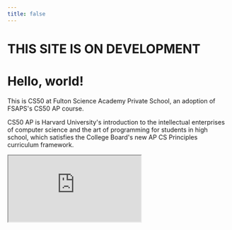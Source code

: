 ```yaml
---
title: false
---
```


# THIS SITE IS ON DEVELOPMENT

# Hello, world!

This is CS50 at Fulton Science Academy Private School, an adoption of FSAPS's CS50 AP course.

CS50 AP is Harvard University's introduction to the intellectual enterprises of computer science and the art of programming for students in high school, which satisfies the College Board's new AP CS Principles curriculum framework.

<iframe src="https://www.youtube.com/embed/tZxLMIk_SaY?playlist=GAB6Gm7pTTA"></iframe>
